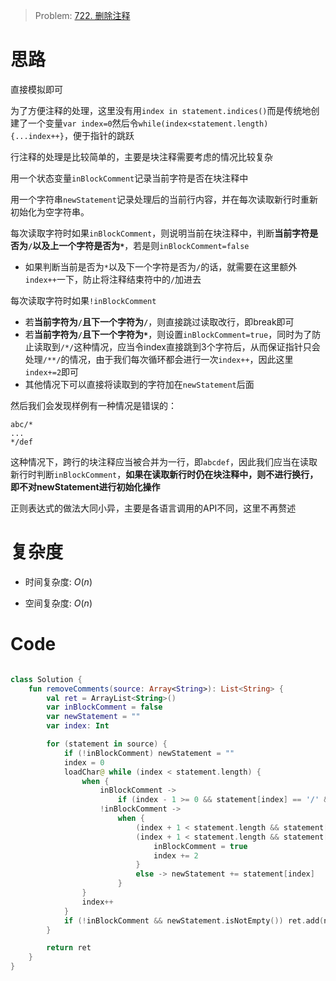 > Problem: [722. 删除注释](https://leetcode.cn/problems/remove-comments/description/)

# 思路
直接模拟即可

为了方便注释的处理，这里没有用`index in statement.indices()`而是传统地创建了一个变量`var index=0`然后令`while(index<statement.length){...index++}`，便于指针的跳跃

行注释的处理是比较简单的，主要是块注释需要考虑的情况比较复杂

用一个状态变量`inBlockComment`记录当前字符是否在块注释中

用一个字符串`newStatement`记录处理后的当前行内容，并在每次读取新行时重新初始化为空字符串。

每次读取字符时如果`inBlockComment`，则说明当前在块注释中，判断**当前字符是否为`/`**以及**上一个字符是否为`*`**，若是则`inBlockComment=false`
- 如果判断当前是否为`*`以及下一个字符是否为`/`的话，就需要在这里额外`index++`一下，防止将注释结束符中的`/`加进去

每次读取字符时如果`!inBlockComment`
- 若**当前字符为`/`且下一个字符为`/`**，则直接跳过读取改行，即break即可
- 若**当前字符为`/`且下一个字符为`*`**，则设置`inBlockComment=true`，同时为了防止读取到`/*/`这种情况，应当令index直接跳到3个字符后，从而保证指针只会处理`/**/`的情况，由于我们每次循环都会进行一次`index++`，因此这里`index+=2`即可
- 其他情况下可以直接将读取到的字符加在`newStatement`后面


然后我们会发现样例有一种情况是错误的：

```
abc/*
...
*/def
```

这种情况下，跨行的块注释应当被合并为一行，即`abcdef`，因此我们应当在读取新行时判断`inBlockComment`，**如果在读取新行时仍在块注释中，则不进行换行，即不对newStatement进行初始化操作**

正则表达式的做法大同小异，主要是各语言调用的API不同，这里不再赘述

# 复杂度
- 时间复杂度:  $O(n)$

- 空间复杂度:  $O(n)$

# Code
```Kotlin []

class Solution {
    fun removeComments(source: Array<String>): List<String> {
        val ret = ArrayList<String>()
        var inBlockComment = false
        var newStatement = ""
        var index: Int

        for (statement in source) {
            if (!inBlockComment) newStatement = ""
            index = 0
            loadChar@ while (index < statement.length) {
                when {
                    inBlockComment ->
                        if (index - 1 >= 0 && statement[index] == '/' && statement[index - 1] == '*') inBlockComment = false
                    !inBlockComment ->
                        when {
                            (index + 1 < statement.length && statement[index] == '/' && statement[index + 1] == '/') -> break@loadChar
                            (index + 1 < statement.length && statement[index] == '/' && statement[index + 1] == '*') -> {
                                inBlockComment = true
                                index += 2
                            }
                            else -> newStatement += statement[index]
                        }
                }
                index++
            }
            if (!inBlockComment && newStatement.isNotEmpty()) ret.add(newStatement)
        }

        return ret
    }
}
```
